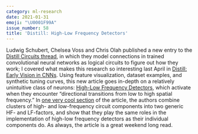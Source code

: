```yaml
---
category: ml-research
date: 2021-01-31
emoji: "\U0001F99A"
issue_number: 58
title: 'Distill: High-Low Frequency Detectors'
---
```


Ludwig Schubert, Chelsea Voss and Chris Olah published a new entry to the [Distill Circuits thread](https://distill.pub/2020/circuits/?utm_campaign=Dynamically%20Typed&utm_medium=email&utm_source=Revue%20newsletter), in which they model connections in trained convolutional neural networks as logical circuits to figure out how they work; I covered what makes this research so interesting last April in [Distill: Early Vision in CNNs](https://dynamically-typed.netlify.app/stories/2020/distill-early-vision-in-cnns/?utm_campaign=Dynamically%20Typed&utm_medium=email&utm_source=Revue%20newsletter).
Using feature visualization, dataset examples, and synthetic tuning curves, this new article goes in-depth on a relatively unintuitive class of neurons: [High-Low Frequency Detectors](https://distill.pub/2020/circuits/frequency-edges/?utm_campaign=Dynamically%20Typed&utm_medium=email&utm_source=Revue%20newsletter), which activate when they encounter “directional transitions from low to high spatial frequency.” In [one very cool section](https://distill.pub/2020/circuits/frequency-edges/?utm_campaign=Dynamically%20Typed&utm_medium=email&utm_source=Revue%20newsletter#implementation) of the article, the authors combine clusters of high- and low-frequency circuit components into two generic HF- and LF-factors, and show that they play the same roles in the implementation of high-low frequency detectors as their individual components do.
As always, the article is a great weekend long read.